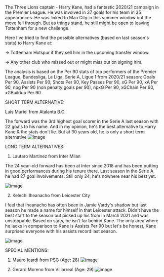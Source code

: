The Three Lions captain - Harry Kane, had a fantastic 2020/21 campaign in the Premier League. He was involved in 37 goals for his team in 35 appearances. He was linked to Man City in this summer window but the move fell through. But as things stand, he still might be open to leaving Tottenham for a new challenge.

Here I've tried to find the possible alternatives (based on last season's stats) to Harry Kane at: 

-> Tottenham Hotspur if they sell him in the upcoming transfer window. 

-> Any other club who missed out or might miss out on signing him. 

The analysis is based on the Per 90 stats of top performers of the Premier League, Bundesliga, La Liga, Serie A, Ligue 1 from 2020/21 season: Goals Per 90, Assists Per 90, Shots Per 90, Key Passes Per 90, xG Per 90, xA Per 90, npg Per 90 (non penalty goals per 90), npxG Per 90, xGChain Per 90, xGBuildup Per 90


SHORT TERM ALTERNATIVE: 

Luis Muriel from Atalanta B.C. 

The forward was the 3rd highest goal scorer in the Serie A last season with 22 goals to his name. 
And in my opinion, he's the best alternative to Harry Kane & the stats don't lie. But at 30 years old, he is only a short term alternative
![image](https://github.com/atanuw74/harry-kane-project/assets/87438993/ebc97958-ab3d-4dcc-b555-a1abd565a75b)



LONG TERM ALTERNATIVES: 

1. Lautaro Martinez from Inter Milan 

The 24 year-old forward has been at Inter since 2018 and has been putting in good performances during his tenure there. Last season in the Serie A, he had 27 goal involvements. 
Still only 24, he's nowhere near his best yet.

![image](https://github.com/atanuw74/harry-kane-project/assets/87438993/a5bd9efa-32c7-458a-9bae-8def79a6dddb)


2. Kelechi Iheanacho from Leicester City

I feel that Iheanacho has often been in Jamie Vardy's shadow but last season he made a name for himself in that Leicester attack. Didn't have the best start to the season but picked up his from in March 2021 and was unstoppable. 
Based on stats, he isn't far behind Kane. The only area where he lacks in comparison to Kane is Assists Per 90 but let's be honest, Kane surprised everyone with his assists record last season. 

![image](https://github.com/atanuw74/harry-kane-project/assets/87438993/ffd7257b-d4f4-4354-a08c-28a53be99595)


SPECIAL MENTIONS: 
1. Mauro Icardi from PSG (Age: 28)
![image](https://github.com/atanuw74/harry-kane-project/assets/87438993/aa5f3393-f3b0-48c1-8f0c-823cd561d68f)


2. Gerard Moreno from Villarreal (Age: 29)
![image](https://github.com/atanuw74/harry-kane-project/assets/87438993/c79d8eb4-9fce-4355-a394-87402460e63d)

